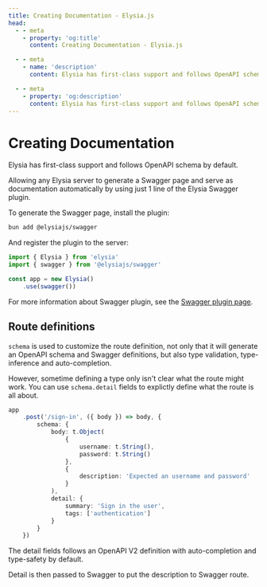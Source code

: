 ```yaml
---
title: Creating Documentation - Elysia.js
head:
  - - meta
    - property: 'og:title'
      content: Creating Documentation - Elysia.js

  - - meta
    - name: 'description'
      content: Elysia has first-class support and follows OpenAPI schema by default. Allowing any Elysia server to generate a Swagger page and serve as documentation automatically by using just 1 line of the Elysia Swagger plugin.

  - - meta
    - property: 'og:description'
      content: Elysia has first-class support and follows OpenAPI schema by default. Allowing any Elysia server to generate a Swagger page and serve as documentation automatically by using just 1 line of the Elysia Swagger plugin.
---
```


# Creating Documentation
Elysia has first-class support and follows OpenAPI schema by default.

Allowing any Elysia server to generate a Swagger page and serve as documentation automatically by using just 1 line of the Elysia Swagger plugin.

To generate the Swagger page, install the plugin:
```bash
bun add @elysiajs/swagger
```

And register the plugin to the server:
```typescript
import { Elysia } from 'elysia'
import { swagger } from '@elysiajs/swagger'

const app = new Elysia()
    .use(swagger())
```

For more information about Swagger plugin, see the [Swagger plugin page](/plugins/swagger).

## Route definitions
`schema` is used to customize the route definition, not only that it will generate an OpenAPI schema and Swagger definitions, but also type validation, type-inference and auto-completion.

However, sometime defining a type only isn't clear what the route might work. You can use `schema.detail` fields to explictly define what the route is all about.

```typescript
app
    .post('/sign-in', ({ body }) => body, {
        schema: {
            body: t.Object(
                {
                    username: t.String(),
                    password: t.String()
                },
                {
                    description: 'Expected an username and password'
                }
            ),
            detail: {
                summary: 'Sign in the user',
                tags: ['authentication']
            }
        }
    })
```

The detail fields follows an OpenAPI V2 definition with auto-completion and type-safety by default.

Detail is then passed to Swagger to put the description to Swagger route.
